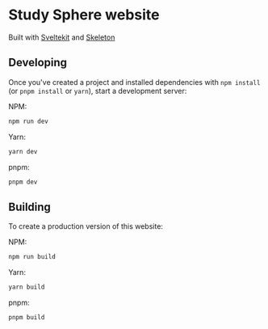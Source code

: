 # Study Sphere website

Built with [Sveltekit](https://kit.svelte.dev) and [Skeleton](https://www.skeleton.dev)

## Developing

Once you've created a project and installed dependencies with `npm install` (or `pnpm install` or `yarn`), start a development server:

NPM:

```bash
npm run dev
```

Yarn:

```bash
yarn dev
```

pnpm:

```bash
pnpm dev
```

## Building

To create a production version of this website:

NPM:

```bash
npm run build
```

Yarn:

```bash
yarn build
```

pnpm:

```bash
pnpm build
```
